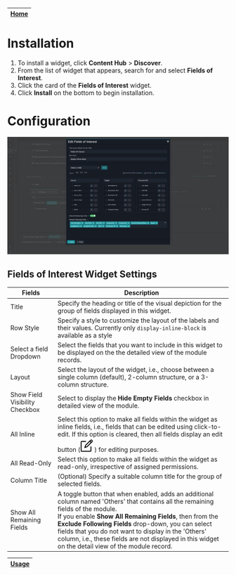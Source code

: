 | [Home](../README.md) |
|----------------------|

# Installation
1. To install a widget, click **Content Hub** > **Discover**.
2. From the list of widget that appears, search for and select **Fields of Interest**.
3. Click the card of the **Fields of Interest** widget.
4. Click **Install** on the bottom to begin installation.

# Configuration

![](./media/edit-fields-of-interest.png)


## Fields of Interest Widget Settings

| Fields                         | Description                                                                                                                                                                                                                                                                                                                                                                                                            |
|--------------------------------|------------------------------------------------------------------------------------------------------------------------------------------------------------------------------------------------------------------------------------------------------------------------------------------------------------------------------------------------------------------------------------------------------------------------|
| Title                          | Specify the heading or title of the visual depiction for the group of fields displayed in this widget.                                                                                                                                                                                                                                                                                                                 |
| Row Style                      | Specify a style to customize the layout of the labels and their values. Currently only `display-inline-block` is available as a style                                                                                                                                                                                                                                                                                  |
| Select a field Dropdown        | Select the fields that you want to include in this widget to be displayed on the the detailed view of the module records.                                                                                                                                                                                                                                                                                              |
| Layout                         | Select the layout of the widget, i.e., choose between a single column (default), 2-column structure, or a 3-column structure.                                                                                                                                                                                                                                                                                          |
| Show Field Visibility Checkbox | Select to display the **Hide Empty Fields** checkbox in detailed view of the module.                                                                                                                                                                                                                                                                                                                                   |
| All Inline                     | Select this option to make all fields within the widget as inline fields, i.e., fields that can be edited using click-to-edit. If this option is cleared, then all fields display an edit button (![](./media/icon-edit-page.svg)) for editing purposes.                                                                                                                                                               |
| All Read-Only                  | Select this option to make all fields within the widget as read-only, irrespective of assigned permissions.                                                                                                                                                                                                                                                                                                            |
| Column Title                   | (Optional) Specify a suitable column title for the group of selected fields.                                                                                                                                                                                                                                                                                                                                           |
| Show All Remaining Fields      | A toggle button that when enabled, adds an additional column named 'Others' that contains all the remaining fields of the module. <br /> If you enable **Show All Remaining Fields**, then from the **Exclude Following Fields** drop-down, you can select fields that you do not want to display in the 'Others' column, i.e., these fields are not displayed in this widget on the detail view of the module record. |

| [Usage](./usage.md) |
|---------------------|
